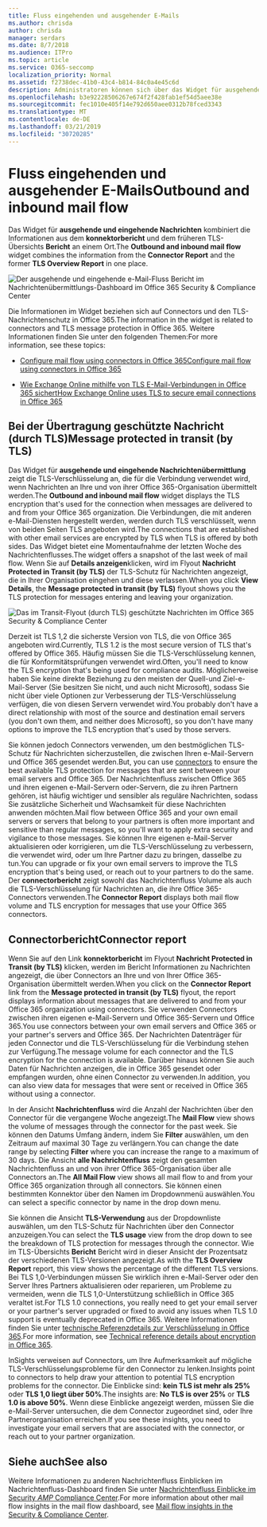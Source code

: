 ```yaml
---
title: Fluss eingehenden und ausgehender E-Mails
ms.author: chrisda
author: chrisda
manager: serdars
ms.date: 8/7/2018
ms.audience: ITPro
ms.topic: article
ms.service: O365-seccomp
localization_priority: Normal
ms.assetid: f2738dec-41b0-43c4-b814-84c0a4e45c6d
description: Administratoren können sich über das Widget für ausgehende und eingehende Nachrichten im Nachrichtenfluss-Dashboard im Office 365 Security & Compliance Center informieren.
ms.openlocfilehash: b3e92228506267e674f2f428fab1ef54d5aee38e
ms.sourcegitcommit: fec1010e405f14e792d650aee0312b78fced3343
ms.translationtype: MT
ms.contentlocale: de-DE
ms.lasthandoff: 03/21/2019
ms.locfileid: "30720285"
---
```

# <a name="outbound-and-inbound-mail-flow"></a><span data-ttu-id="a9ff4-103">Fluss eingehenden und ausgehender E-Mails</span><span class="sxs-lookup"><span data-stu-id="a9ff4-103">Outbound and inbound mail flow</span></span>

<span data-ttu-id="a9ff4-104">Das Widget für **ausgehende und eingehende Nachrichten** kombiniert die Informationen aus dem **konnektorbericht** und dem früheren TLS-Übersichts **Bericht** an einem Ort.</span><span class="sxs-lookup"><span data-stu-id="a9ff4-104">The **Outbound and inbound mail flow** widget combines the information from the **Connector Report** and the former **TLS Overview Report** in one place.</span></span>

![Der ausgehende und eingehende e-Mail-Fluss Bericht im Nachrichtenübermittlungs-Dashboard im Office 365 Security & Compliance Center](media/2c591d1c-bad6-4b72-890e-f8fdfd4f447a.png)

<span data-ttu-id="a9ff4-106">Die Informationen im Widget beziehen sich auf Connectors und den TLS-Nachrichtenschutz in Office 365.</span><span class="sxs-lookup"><span data-stu-id="a9ff4-106">The information in the widget is related to connectors and TLS message protection in Office 365.</span></span> <span data-ttu-id="a9ff4-107">Weitere Informationen finden Sie unter den folgenden Themen:</span><span class="sxs-lookup"><span data-stu-id="a9ff4-107">For more information, see these topics:</span></span>

- [<span data-ttu-id="a9ff4-108">Configure mail flow using connectors in Office 365</span><span class="sxs-lookup"><span data-stu-id="a9ff4-108">Configure mail flow using connectors in Office 365</span></span>](https://technet.microsoft.com/library/ms.exch.eac.connectorselection.aspx)

- [<span data-ttu-id="a9ff4-109">Wie Exchange Online mithilfe von TLS E-Mail-Verbindungen in Office 365 sichert</span><span class="sxs-lookup"><span data-stu-id="a9ff4-109">How Exchange Online uses TLS to secure email connections in Office 365</span></span>](https://support.office.com/article/4CDE0CDA-3430-4DC0-B489-F2C0736C929F)

## <a name="message-protected-in-transit-by-tls"></a><span data-ttu-id="a9ff4-110">Bei der Übertragung geschützte Nachricht (durch TLS)</span><span class="sxs-lookup"><span data-stu-id="a9ff4-110">Message protected in transit (by TLS)</span></span>

<span data-ttu-id="a9ff4-111">Das Widget für **ausgehende und eingehende Nachrichtenübermittlung** zeigt die TLS-Verschlüsselung an, die für die Verbindung verwendet wird, wenn Nachrichten an Ihre und von ihrer Office 365-Organisation übermittelt werden.</span><span class="sxs-lookup"><span data-stu-id="a9ff4-111">The **Outbound and inbound mail flow** widget displays the TLS encryption that's used for the connection when messages are delivered to and from your Office 365 organization.</span></span> <span data-ttu-id="a9ff4-112">Die Verbindungen, die mit anderen e-Mail-Diensten hergestellt werden, werden durch TLS verschlüsselt, wenn von beiden Seiten TLS angeboten wird.</span><span class="sxs-lookup"><span data-stu-id="a9ff4-112">The connections that are established with other email services are encrypted by TLS when TLS is offered by both sides.</span></span> <span data-ttu-id="a9ff4-113">Das Widget bietet eine Momentaufnahme der letzten Woche des Nachrichtenflusses.</span><span class="sxs-lookup"><span data-stu-id="a9ff4-113">The widget offers a snapshot of the last week of mail flow.</span></span> <span data-ttu-id="a9ff4-114">Wenn Sie auf **Details anzeigen**klicken, wird im Flyout **Nachricht Protected in Transit (by TLS)** der TLS-Schutz für Nachrichten angezeigt, die in Ihrer Organisation eingehen und diese verlassen.</span><span class="sxs-lookup"><span data-stu-id="a9ff4-114">When you click **View Details**, the **Message protected in transit (by TLS)** flyout shows you the TLS protection for messages entering and leaving your organization.</span></span>

![Das im Transit-Flyout (durch TLS) geschützte Nachrichten im Office 365 Security & Compliance Center](media/825aa74c-413d-4141-8e3c-dfe68ae78eed.png)

<span data-ttu-id="a9ff4-116">Derzeit ist TLS 1,2 die sicherste Version von TLS, die von Office 365 angeboten wird.</span><span class="sxs-lookup"><span data-stu-id="a9ff4-116">Currently, TLS 1.2 is the most secure version of TLS that's offered by Office 365.</span></span> <span data-ttu-id="a9ff4-117">Häufig müssen Sie die TLS-Verschlüsselung kennen, die für Konformitätsprüfungen verwendet wird.</span><span class="sxs-lookup"><span data-stu-id="a9ff4-117">Often, you'll need to know the TLS encryption that's being used for compliance audits.</span></span> <span data-ttu-id="a9ff4-118">Möglicherweise haben Sie keine direkte Beziehung zu den meisten der Quell-und Ziel-e-Mail-Server (Sie besitzen Sie nicht, und auch nicht Microsoft), sodass Sie nicht über viele Optionen zur Verbesserung der TLS-Verschlüsselung verfügen, die von diesen Servern verwendet wird.</span><span class="sxs-lookup"><span data-stu-id="a9ff4-118">You probably don't have a direct relationship with most of the source and destination email servers (you don't own them, and neither does Microsoft), so you don't have many options to improve the TLS encryption that's used by those servers.</span></span>

<span data-ttu-id="a9ff4-119">Sie können jedoch Connectors [](https://technet.microsoft.com/library/ms.exch.eac.connectorselection.aspx) verwenden, um den bestmöglichen TLS-Schutz für Nachrichten sicherzustellen, die zwischen Ihren e-Mail-Servern und Office 365 gesendet werden.</span><span class="sxs-lookup"><span data-stu-id="a9ff4-119">But, you can use [connectors](https://technet.microsoft.com/library/ms.exch.eac.connectorselection.aspx) to ensure the best available TLS protection for messages that are sent between your email servers and Office 365.</span></span> <span data-ttu-id="a9ff4-120">Der Nachrichtenfluss zwischen Office 365 und ihren eigenen e-Mail-Servern oder-Servern, die zu ihren Partnern gehören, ist häufig wichtiger und sensibler als reguläre Nachrichten, sodass Sie zusätzliche Sicherheit und Wachsamkeit für diese Nachrichten anwenden möchten.</span><span class="sxs-lookup"><span data-stu-id="a9ff4-120">Mail flow between Office 365 and your own email servers or servers that belong to your partners is often more important and sensitive than regular messages, so you'll want to apply extra security and vigilance to those messages.</span></span> <span data-ttu-id="a9ff4-121">Sie können Ihre eigenen e-Mail-Server aktualisieren oder korrigieren, um die TLS-Verschlüsselung zu verbessern, die verwendet wird, oder um Ihre Partner dazu zu bringen, dasselbe zu tun.</span><span class="sxs-lookup"><span data-stu-id="a9ff4-121">You can upgrade or fix your own email servers to improve the TLS encryption that's being used, or reach out to your partners to do the same.</span></span> <span data-ttu-id="a9ff4-122">Der **connectorbericht** zeigt sowohl das Nachrichtenfluss Volume als auch die TLS-Verschlüsselung für Nachrichten an, die ihre Office 365-Connectors verwenden.</span><span class="sxs-lookup"><span data-stu-id="a9ff4-122">The **Connector Report** displays both mail flow volume and TLS encryption for messages that use your Office 365 connectors.</span></span>

## <a name="connector-report"></a><span data-ttu-id="a9ff4-123">Connectorbericht</span><span class="sxs-lookup"><span data-stu-id="a9ff4-123">Connector report</span></span>

<span data-ttu-id="a9ff4-124">Wenn Sie auf den Link **konnektorbericht** im Flyout **Nachricht Protected in Transit (by TLS)** klicken, werden im Bericht Informationen zu Nachrichten angezeigt, die über Connectors an Ihre und von Ihrer Office 365-Organisation übermittelt werden.</span><span class="sxs-lookup"><span data-stu-id="a9ff4-124">When you click on the **Connector Report** link from the **Message protected in transit (by TLS)** flyout, the report displays information about messages that are delivered to and from your Office 365 organization using connectors.</span></span> <span data-ttu-id="a9ff4-125">Sie verwenden Connectors zwischen ihren eigenen e-Mail-Servern und Office 365-Servern und Office 365.</span><span class="sxs-lookup"><span data-stu-id="a9ff4-125">You use connectors between your own email servers and Office 365 or your partner's servers and Office 365.</span></span> <span data-ttu-id="a9ff4-126">Der Nachrichten Datenträger für jeden Connector und die TLS-Verschlüsselung für die Verbindung stehen zur Verfügung.</span><span class="sxs-lookup"><span data-stu-id="a9ff4-126">The message volume for each connector and the TLS encryption for the connection is available.</span></span> <span data-ttu-id="a9ff4-127">Darüber hinaus können Sie auch Daten für Nachrichten anzeigen, die in Office 365 gesendet oder empfangen wurden, ohne einen Connector zu verwenden.</span><span class="sxs-lookup"><span data-stu-id="a9ff4-127">In addition, you can also view data for messages that were sent or received in Office 365 without using a connector.</span></span>

<span data-ttu-id="a9ff4-128">In der Ansicht **Nachrichtenfluss** wird die Anzahl der Nachrichten über den Connector für die vergangene Woche angezeigt.</span><span class="sxs-lookup"><span data-stu-id="a9ff4-128">The **Mail Flow** view shows the volume of messages through the connector for the past week.</span></span> <span data-ttu-id="a9ff4-129">Sie können den Datums Umfang ändern, indem Sie **Filter** auswählen, um den Zeitraum auf maximal 30 Tage zu verlängern.</span><span class="sxs-lookup"><span data-stu-id="a9ff4-129">You can change the date range by selecting **Filter** where you can increase the range to a maximum of 30 days.</span></span> <span data-ttu-id="a9ff4-130">Die Ansicht **alle Nachrichtenfluss** zeigt den gesamten Nachrichtenfluss an und von ihrer Office 365-Organisation über alle Connectors an.</span><span class="sxs-lookup"><span data-stu-id="a9ff4-130">The **All Mail Flow** view shows all mail flow to and from your Office 365 organization through all connectors.</span></span> <span data-ttu-id="a9ff4-131">Sie können einen bestimmten Konnektor über den Namen im Dropdownmenü auswählen.</span><span class="sxs-lookup"><span data-stu-id="a9ff4-131">You can select a specific connector by name in the drop down menu.</span></span>

<span data-ttu-id="a9ff4-132">Sie können die Ansicht **TLS-Verwendung** aus der Dropdownliste auswählen, um den TLS-Schutz für Nachrichten über den Connector anzuzeigen.</span><span class="sxs-lookup"><span data-stu-id="a9ff4-132">You can select the **TLS usage** view from the drop down to see the breakdown of TLS protection for messages through the connector.</span></span> <span data-ttu-id="a9ff4-133">Wie im TLS-Übersichts **Bericht** Bericht wird in dieser Ansicht der Prozentsatz der verschiedenen TLS-Versionen angezeigt.</span><span class="sxs-lookup"><span data-stu-id="a9ff4-133">As with the **TLS Overview Report** report, this view shows the percentage of the different TLS versions.</span></span> <span data-ttu-id="a9ff4-134">Bei TLS 1,0-Verbindungen müssen Sie wirklich ihren e-Mail-Server oder den Server Ihres Partners aktualisieren oder reparieren, um Probleme zu vermeiden, wenn die TLS 1,0-Unterstützung schließlich in Office 365 veraltet ist.</span><span class="sxs-lookup"><span data-stu-id="a9ff4-134">For TLS 1.0 connections, you really need to get your email server or your partner's server upgraded or fixed to avoid any issues when TLS 1.0 support is eventually deprecated in Office 365.</span></span> <span data-ttu-id="a9ff4-135">Weitere Informationen finden Sie unter [technische Referenzdetails zur Verschlüsselung in Office 365](https://support.office.com/article/862cbe93-4268-4ef9-ba79-277545ecf221).</span><span class="sxs-lookup"><span data-stu-id="a9ff4-135">For more information, see [Technical reference details about encryption in Office 365](https://support.office.com/article/862cbe93-4268-4ef9-ba79-277545ecf221).</span></span>

<span data-ttu-id="a9ff4-136">InSights verweisen auf Connectors, um Ihre Aufmerksamkeit auf mögliche TLS-Verschlüsselungsprobleme für den Connector zu lenken.</span><span class="sxs-lookup"><span data-stu-id="a9ff4-136">Insights point to connectors to help draw your attention to potential TLS encryption problems for the connector.</span></span> <span data-ttu-id="a9ff4-137">Die Einblicke sind: **kein TLS ist mehr als 25%** oder **TLS 1,0 liegt über 50%**.</span><span class="sxs-lookup"><span data-stu-id="a9ff4-137">The insights are: **No TLS is over 25%** or **TLS 1.0 is above 50%**.</span></span> <span data-ttu-id="a9ff4-138">Wenn diese Einblicke angezeigt werden, müssen Sie die e-Mail-Server untersuchen, die dem Connector zugeordnet sind, oder Ihre Partnerorganisation erreichen.</span><span class="sxs-lookup"><span data-stu-id="a9ff4-138">If you see these insights, you need to investigate your email servers that are associated with the connector, or reach out to your partner organization.</span></span>

## <a name="see-also"></a><span data-ttu-id="a9ff4-139">Siehe auch</span><span class="sxs-lookup"><span data-stu-id="a9ff4-139">See also</span></span>

<span data-ttu-id="a9ff4-140">Weitere Informationen zu anderen Nachrichtenfluss Einblicken im Nachrichtenfluss-Dashboard finden Sie unter [Nachrichtenfluss Einblicke im Security _AMP_ Compliance Center](mail-flow-insights.md).</span><span class="sxs-lookup"><span data-stu-id="a9ff4-140">For more information about other mail flow insights in the mail flow dashboard, see [Mail flow insights in the Security & Compliance Center](mail-flow-insights.md).</span></span>
